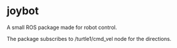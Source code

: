 # joybot
A small ROS package made for robot control.

The package subscribes to /turtle1/cmd_vel node for the directions.
